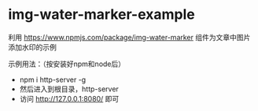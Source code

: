 # img-water-marker-example
利用
https://www.npmjs.com/package/img-water-marker
组件为文章中图片添加水印的示例


示例用法：（按安装好npm和node后）
* npm i http-server -g 
* 然后进入到根目录，http-server
* 访问
http://127.0.0.1:8080/ 
即可
